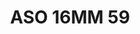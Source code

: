 ---
title: ASO 16MM 59
date: 
draft: false

# descripcion
description : Anillo de plata 925 y nácar

materials: Plata 925

color: 

dimensions: mm diámetro

code: 05-23-1445

type: "Anillos"

categories: []

price: $6.350,00

price_eftvo: $5.400,00

# Images
# first image will be shown in the product page
images:
  # - image: "images/path_to_image"
  # La ubicacion de las imagenes es imagenes/Anillos/Anillos.Solo Plata/05-23-1445-aso-16mm-59

---